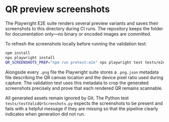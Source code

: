 # QR preview screenshots

The Playwright E2E suite renders several preview variants and saves their screenshots to this directory during CI runs.
The repository keeps the folder for documentation only—no binary or encoded images are committed.

To refresh the screenshots locally before running the validation test:

```bash
npm install
npx playwright install
QR_SCREENSHOTS_PREP="npm run pretest:e2e" npx playwright test tests/e2e/qr-preview-screenshots.spec.ts --reporter=line
```

Alongside every `.png` file the Playwright suite stores a `.png.json` metadata file describing the QR canvas location and the
device pixel ratio used during capture. The validation test uses this metadata to crop the generated screenshots precisely and
prove that each rendered QR remains scannable.

All generated assets remain ignored by Git. The Python test `tests/testValidQrScrenshots.py` expects the screenshots to be
present and fails with a helpful message if they are missing so that the pipeline clearly indicates when generation did not run.

